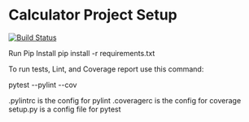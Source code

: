 # Calculator Project Setup
[![Build Status](https://app.travis-ci.com/hrd9/calc2.svg?branch=main)](https://app.travis-ci.com/github/hrd9/calc2_zeroexception)

Run Pip Install
pip install -r requirements.txt

To run tests, Lint, and Coverage report use this command:

pytest  --pylint --cov

.pylintrc is the config for pylint
.coveragerc is the config for coverage
setup.py is a config file for pytest
